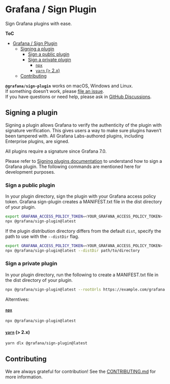 # Grafana / Sign Plugin

Sign Grafana plugins with ease.

**ToC**

- [Grafana / Sign Plugin](#grafana--sign-plugin)
  - [Signing a plugin](#signing-a-plugin)
    - [Sign a public plugin](#sign-a-public-plugin)
    - [Sign a private plugin](#sign-a-private-plugin)
      - [`npx`](#npx)
      - [`yarn` (\> 2.x)](#yarn--2x)
  - [Contributing](#contributing)

**`@grafana/sign-plugin`** works on macOS, Windows and Linux.<br />
If something doesn’t work, please [file an issue](https://github.com/grafana/plugin-tools/issues/new).<br />
If you have questions or need help, please ask in [GitHub Discussions](https://github.com/grafana/plugin-tools/discussions).

## Signing a plugin

Signing a plugin allows Grafana to verify the authenticity of the plugin with signature verification. This gives users a way to make sure plugins haven’t been tampered with. All Grafana Labs-authored plugins, including Enterprise plugins, are signed.

All plugins require a signature since Grafana 7.0.

Please refer to [Signing plugins documentation](https://grafana.com/docs/grafana/latest/developers/plugins/sign-a-plugin/) to understand how to sign a Grafana plugin. The following commands are mentioned here for development purposes.

### Sign a public plugin

In your plugin directory, sign the plugin with your Grafana access policy token. Grafana sign-plugin creates a MANIFEST.txt file in the dist directory of your plugin.

```bash
export GRAFANA_ACCESS_POLICY_TOKEN=<YOUR_GRAFANA_ACCESS_POLICY_TOKEN>
npx @grafana/sign-plugin@latest
```

If the plugin distribution directory differs from the default `dist`, specify the path to use with the `--distDir` flag.

```bash
export GRAFANA_ACCESS_POLICY_TOKEN=<YOUR_GRAFANA_ACCESS_POLICY_TOKEN>
npx @grafana/sign-plugin@latest --distDir path/to/directory
```

### Sign a private plugin

In your plugin directory, run the following to create a MANIFEST.txt file in the dist directory of your plugin.

```bash
npx @grafana/sign-plugin@latest --rootUrls https://example.com/grafana
```

Alterntives:

#### [`npx`](https://github.com/npm/npx)

```bash
npx @grafana/sign-plugin@latest
```

#### [`yarn`](https://yarnpkg.com/cli/dlx) (> 2.x)

```bash
yarn dlx @grafana/sign-plugin@latest
```

## Contributing

We are always grateful for contribution! See the [CONTRIBUTING.md](../CONTRIBUTING.md) for more information.
